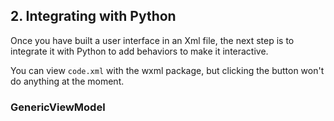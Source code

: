 ## 2. Integrating with Python

Once you have built a user interface in an Xml file, the next step is to integrate it with Python
to add behaviors to make it interactive.

You can view `code.xml` with the wxml package, but clicking the button won't do anything at the moment.

### GenericViewModel



